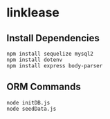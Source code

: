 # linklease


## Install Dependencies
```
npm install sequelize mysql2  
npm install dotenv  
npm install express body-parser 
```

## ORM Commands
```
node initDB.js  
node seedData.js 
```
